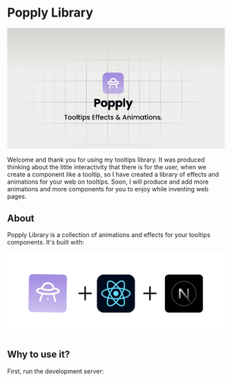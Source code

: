 # Popply Library

![Popply Library](/public/banner.png)

Welcome and thank you for using my tooltips library. It was produced thinking about the little interactivity that there is for the user, when we create a component like a tooltip, so I have created a library of effects and animations for your web on tooltips. Soon, I will produce and add more animations and more components for you to enjoy while inventing web pages.

## About

Popply Library is a collection of animations and effects for your tooltips components. It's built with:

![Tools used to build Popply Library](/public/tools.png)

## Why to use it?

First, run the development server:

